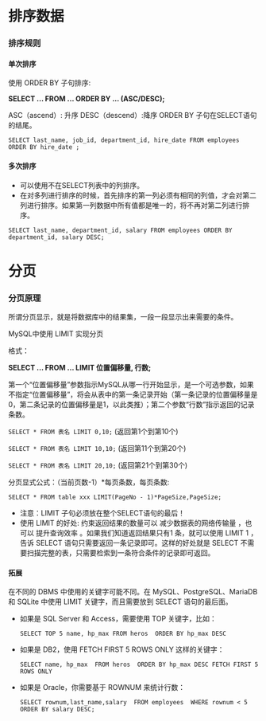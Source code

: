 # 排序数据

### 排序规则

#### 单次排序

使用 ORDER BY 子句排序:

**SELECT ... FROM ... ORDER BY ... (ASC/DESC);**

ASC（ascend）: 升序
DESC（descend）:降序
ORDER BY 子句在SELECT语句的结尾。

`SELECT last_name, job_id, department_id, hire_date FROM employees ORDER BY hire_date ;`



#### 多次排序

- 可以使用不在SELECT列表中的列排序。
- 在对多列进行排序的时候，首先排序的第一列必须有相同的列值，才会对第二列进行排序。如果第一列数据中所有值都是唯一的，将不再对第二列进行排序。

`SELECT last_name, department_id, salary FROM employees ORDER BY department_id, salary DESC;`



# 分页

### 分页原理

所谓分页显示，就是将数据库中的结果集，一段一段显示出来需要的条件。

MySQL中使用 LIMIT 实现分页

格式：

**SELECT ... FROM ... LIMIT 位置偏移量, 行数;**

第一个“位置偏移量”参数指示MySQL从哪一行开始显示，是一个可选参数，如果不指定“位置偏移量”，将会从表中的第一条记录开始（第一条记录的位置偏移量是0，第二条记录的位置偏移量是1，以此类推）；第二个参数“行数”指示返回的记录条数。

`SELECT * FROM 表名 LIMIT 0,10;` (返回第1个到第10个)

`SELECT * FROM 表名 LIMIT 10,10;` (返回第11个到第20个)

`SELECT * FROM 表名 LIMIT 20,10;` (返回第21个到第30个)



分页显式公式：（当前页数-1）*每页条数，每页条数:

`SELECT * FROM table xxx LIMIT(PageNo - 1)*PageSize,PageSize;`

- 注意：LIMIT 子句必须放在整个SELECT语句的最后！
- 使用 LIMIT 的好处: 约束返回结果的数量可以 减少数据表的网络传输量 ，也可以 提升查询效率 。如果我们知道返回结果只有1 条，就可以使用 LIMIT 1 ，告诉 SELECT 语句只需要返回一条记录即可。这样的好处就是 SELECT 不需要扫描完整的表，只需要检索到一条符合条件的记录即可返回。
  



#### 拓展

在不同的 DBMS 中使用的关键字可能不同。在 MySQL、PostgreSQL、MariaDB 和 SQLite 中使用 LIMIT 关键字，而且需要放到 SELECT 语句的最后面。

- 如果是 SQL Server 和 Access，需要使用 TOP 关键字，比如：

  `SELECT TOP 5 name, hp_max FROM heros  ORDER BY hp_max DESC`

  

- 如果是 DB2，使用 FETCH FIRST 5 ROWS ONLY 这样的关键字：

  `SELECT name, hp_max  FROM heros  ORDER BY hp_max DESC FETCH FIRST 5 ROWS ONLY`



- 如果是 Oracle，你需要基于 ROWNUM 来统计行数：

  `SELECT rownum,last_name,salary  FROM employees  WHERE rownum < 5 ORDER BY salary DESC;`


